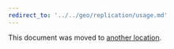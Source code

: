 ```yaml
---
redirect_to: '../../geo/replication/usage.md'
---
```


This document was moved to [another location](../../geo/replication/usage.md).

<!-- This redirect file can be deleted after 2022-04-01 -->
<!-- Before deletion, see: https://docs.gitlab.com/ee/development/documentation/#move-or-rename-a-page -->
